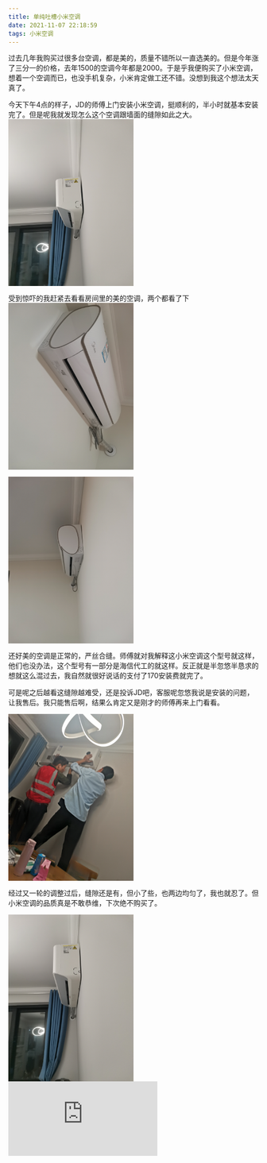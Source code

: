 ```yaml
---
title: 单纯吐槽小米空调
date: 2021-11-07 22:18:59
tags: 小米空调
---
```

过去几年我购买过很多台空调，都是美的，质量不错所以一直选美的。但是今年涨了三分一的价格，去年1500的空调今年都是2000。于是乎我便购买了小米空调，想着一个空调而已，也没手机复杂，小米肯定做工还不错。没想到我这个想法太天真了。  

今天下午4点的样子，JD的师傅上门安装小米空调，挺顺利的，半小时就基本安装完了。但是呢我就发现怎么这个空调跟墙面的缝隙如此之大。  
<img src="/uploads/20211107011.jpeg" width="50%" height="50%" align="middle" />

受到惊吓的我赶紧去看看房间里的美的空调，两个都看了下  
<img src="/uploads/20211107012.jpeg" width="50%" height="50%" align="middle" />

<img src="/uploads/20211107013.jpeg" width="50%" height="50%" align="middle" />

还好美的空调是正常的，严丝合缝。师傅就对我解释这小米空调这个型号就这样，他们也没办法，这个型号有一部分是海信代工的就这样。反正就是半忽悠半恳求的想就这么混过去，我自然就很好说话的支付了170安装费就完了。  

可是呢之后越看这缝隙越难受，还是投诉JD吧，客服呢忽悠我说是安装的问题，让我售后。我只能售后啊，结果么肯定又是刚才的师傅再来上门看看。  

<img src="/uploads/20211107014.jpeg" width="50%" height="50%" align="middle" />

经过又一轮的调整过后，缝隙还是有，但小了些，也两边均匀了，我也就忍了。但小米空调的品质真是不敢恭维，下次绝不购买了。  

<img src="/uploads/20211107015.jpeg" width="50%" height="50%" align="middle" />

<iframe class="lc-margin-top-80 lc-margin-bottom-32 lc-mobile" data-v-b66e9a5a="" frameborder="0" src="https://button.like.co/in/embed/polkallen/button?referrer=https://polkallen.github.io/2021/11/07/单纯吐槽小米空调/#more" style="font-size: medium;" ></iframe>